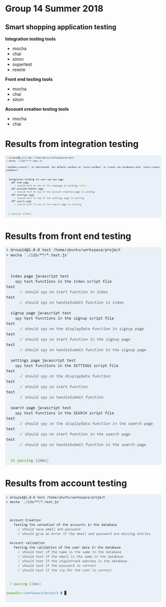 # Group 14 Summer 2018 
## Smart shopping application testing 

**Integration testing tools**
* mocha
* chai
* sinon
* supertest
* rewire

**Front end testing tools**
* mocha
* chai
* sinon

**Account creation testing tools**
* mocha
* chai

# Results from integration testing
![](results/integration_results.PNG)

# Results from front end testing
![](results/front_testing_results.PNG)

# Results from account testing
![](results/account_test_results.PNG)
